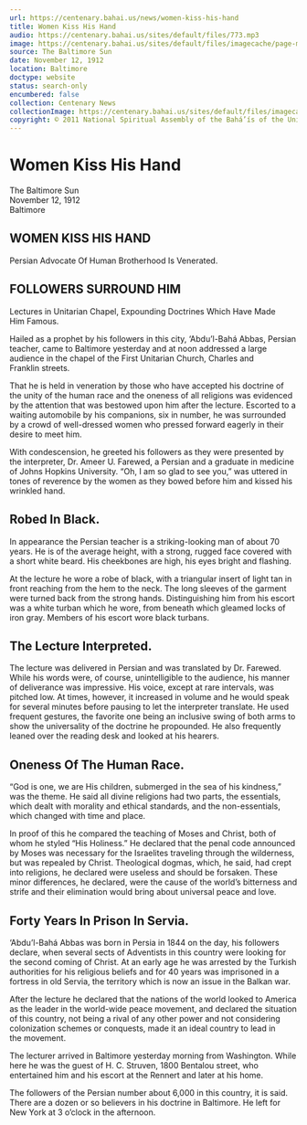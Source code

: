 ```yaml
---
url: https://centenary.bahai.us/news/women-kiss-his-hand
title: Women Kiss His Hand
audio: https://centenary.bahai.us/sites/default/files/773.mp3
image: https://centenary.bahai.us/sites/default/files/imagecache/page-main-image/images/press_clippings/11-12-1912%2CBaltimore_%28no_paper%29%2CWomen_Kiss_His_Hand.png
source: The Baltimore Sun
date: November 12, 1912
location: Baltimore
doctype: website
status: search-only
encumbered: false
collection: Centenary News
collectionImage: https://centenary.bahai.us/sites/default/files/imagecache/theme-image/main_image/abdulbaha-overview-small_0.jpg
copyright: © 2011 National Spiritual Assembly of the Bahá’ís of the United States
---
```



# Women Kiss His Hand

The Baltimore Sun  
November 12, 1912  
Baltimore  



WOMEN KISS HIS HAND
-------------------

Persian Advocate Of Human Brotherhood Is Venerated.

FOLLOWERS SURROUND HIM
----------------------

Lectures in Unitarian Chapel, Expounding Doctrines Which Have Made Him Famous.

Hailed as a prophet by his followers in this city, ‘Abdu’l-Bahá Abbas, Persian teacher, came to Baltimore yesterday and at noon addressed a large audience in the chapel of the First Unitarian Church, Charles and Franklin streets.

That he is held in veneration by those who have accepted his doctrine of the unity of the human race and the oneness of all religions was evidenced by the attention that was bestowed upon him after the lecture. Escorted to a waiting automobile by his companions, six in number, he was surrounded by a crowd of well-dressed women who pressed forward eagerly in their desire to meet him.

With condescension, he greeted his followers as they were presented by the interpreter, Dr. Ameer U. Farewed, a Persian and a graduate in medicine of Johns Hopkins University. “Oh, I am so glad to see you,” was uttered in tones of reverence by the women as they bowed before him and kissed his wrinkled hand.

Robed In Black.
---------------

In appearance the Persian teacher is a striking-looking man of about 70 years. He is of the average height, with a strong, rugged face covered with a short white beard. His cheekbones are high, his eyes bright and flashing.

At the lecture he wore a robe of black, with a triangular insert of light tan in front reaching from the hem to the neck. The long sleeves of the garment were turned back from the strong hands. Distinguishing him from his escort was a white turban which he wore, from beneath which gleamed locks of iron gray. Members of his escort wore black turbans.

The Lecture Interpreted.
------------------------

The lecture was delivered in Persian and was translated by Dr. Farewed. While his words were, of course, unintelligible to the audience, his manner of deliverance was impressive. His voice, except at rare intervals, was pitched low. At times, however, it increased in volume and he would speak for several minutes before pausing to let the interpreter translate. He used frequent gestures, the favorite one being an inclusive swing of both arms to show the universality of the doctrine he propounded. He also frequently leaned over the reading desk and looked at his hearers.

Oneness Of The Human Race.
--------------------------

“God is one, we are His children, submerged in the sea of his kindness,” was the theme. He said all divine religions had two parts, the essentials, which dealt with morality and ethical standards, and the non-essentials, which changed with time and place.

In proof of this he compared the teaching of Moses and Christ, both of whom he styled “His Holiness.” He declared that the penal code announced by Moses was necessary for the Israelites traveling through the wilderness, but was repealed by Christ. Theological dogmas, which, he said, had crept into religions, he declared were useless and should be forsaken. These minor differences, he declared, were the cause of the world’s bitterness and strife and their elimination would bring about universal peace and love.

Forty Years In Prison In Servia.
--------------------------------

‘Abdu’l-Bahá Abbas was born in Persia in 1844 on the day, his followers declare, when several sects of Adventists in this country were looking for the second coming of Christ. At an early age he was arrested by the Turkish authorities for his religious beliefs and for 40 years was imprisoned in a fortress in old Servia, the territory which is now an issue in the Balkan war.

After the lecture he declared that the nations of the world looked to America as the leader in the world-wide peace movement, and declared the situation of this country, not being a rival of any other power and not considering colonization schemes or conquests, made it an ideal country to lead in the movement.

The lecturer arrived in Baltimore yesterday morning from Washington. While here he was the guest of H. C. Struven, 1800 Bentalou street, who entertained him and his escort at the Rennert and later at his home.

The followers of the Persian number about 6,000 in this country, it is said. There are a dozen or so believers in his doctrine in Baltimore. He left for New York at 3 o’clock in the afternoon.